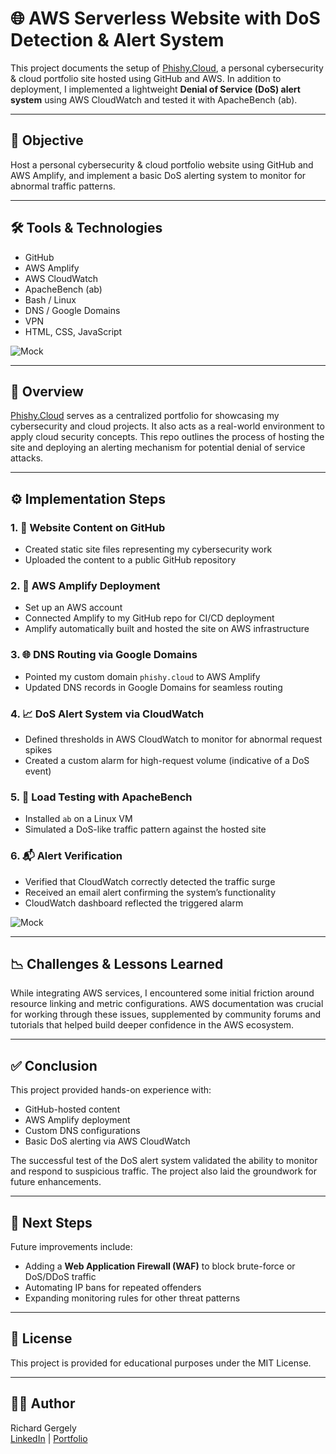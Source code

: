 # 🌐 AWS Serverless Website with DoS Detection & Alert System

This project documents the setup of [Phishy.Cloud](https://phishy.cloud), a personal cybersecurity &amp; cloud portfolio site hosted using GitHub and AWS. In addition to deployment, I implemented a lightweight **Denial of Service (DoS) alert system** using AWS CloudWatch and tested it with ApacheBench (ab).

---

## 📌 Objective

Host a personal cybersecurity &amp; cloud portfolio website using GitHub and AWS Amplify, and implement a basic DoS alerting system to monitor for abnormal traffic patterns.

---

## 🛠️ Tools & Technologies

- GitHub
- AWS Amplify
- AWS CloudWatch
- ApacheBench (ab)
- Bash / Linux
- DNS / Google Domains
- VPN
- HTML, CSS, JavaScript

![Mock](https://www.phishy.cloud/assets/img/proj/mock1.jpg)

---

## 📖 Overview

[Phishy.Cloud](https://phishy.cloud) serves as a centralized portfolio for showcasing my cybersecurity and cloud projects. It also acts as a real-world environment to apply cloud security concepts. This repo outlines the process of hosting the site and deploying an alerting mechanism for potential denial of service attacks.

---

## ⚙️ Implementation Steps

### 1. 📂 Website Content on GitHub
- Created static site files representing my cybersecurity work
- Uploaded the content to a public GitHub repository

### 2. 🚀 AWS Amplify Deployment
- Set up an AWS account
- Connected Amplify to my GitHub repo for CI/CD deployment
- Amplify automatically built and hosted the site on AWS infrastructure

### 3. 🌐 DNS Routing via Google Domains
- Pointed my custom domain `phishy.cloud` to AWS Amplify
- Updated DNS records in Google Domains for seamless routing

### 4. 📈 DoS Alert System via CloudWatch
- Defined thresholds in AWS CloudWatch to monitor for abnormal request spikes
- Created a custom alarm for high-request volume (indicative of a DoS event)

### 5. 🧪 Load Testing with ApacheBench
- Installed `ab` on a Linux VM
- Simulated a DoS-like traffic pattern against the hosted site

### 6. 📬 Alert Verification
- Verified that CloudWatch correctly detected the traffic surge
- Received an email alert confirming the system’s functionality
- CloudWatch dashboard reflected the triggered alarm

![Mock](https://www.phishy.cloud/assets/img/proj/mock2.jpg)

---

## 📉 Challenges & Lessons Learned

While integrating AWS services, I encountered some initial friction around resource linking and metric configurations. AWS documentation was crucial for working through these issues, supplemented by community forums and tutorials that helped build deeper confidence in the AWS ecosystem.

---

## ✅ Conclusion

This project provided hands-on experience with:
- GitHub-hosted content
- AWS Amplify deployment
- Custom DNS configurations
- Basic DoS alerting via AWS CloudWatch

The successful test of the DoS alert system validated the ability to monitor and respond to suspicious traffic. The project also laid the groundwork for future enhancements.

---

## 🚧 Next Steps

Future improvements include:
- Adding a **Web Application Firewall (WAF)** to block brute-force or DoS/DDoS traffic
- Automating IP bans for repeated offenders
- Expanding monitoring rules for other threat patterns

---

## 📎 License

This project is provided for educational purposes under the MIT License.

---

## 🙋‍♂️ Author

Richard Gergely  
[LinkedIn](https://www.linkedin.com/in/richgerg) | [Portfolio](https://phishy.cloud)
